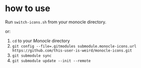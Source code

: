 # how to use

Run `switch-icons.sh` from your monocle directory.

or:

1. `cd` to your *Monocle* directory
2. `git config --file=.gitmodules submodule.monocle-icons.url https://github.com/this-user-is-weird/monocle-icons.git`
3. `git submodule sync`
4. `git submodule update --init --remote`
